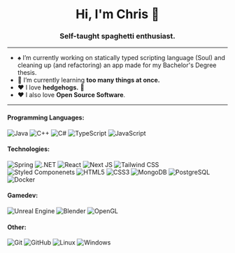 <!-- Title -->
<h1 align="center">Hi, I'm Chris 👋</h1>
<h3 align="center">Self-taught spaghetti enthusiast.</h3>

---

<!-- About -->
- :spades: I’m currently working on statically typed scripting language (Soul) and cleaning up (and refactoring) an app made for my Bachelor's Degree thesis.
- :seedling: I’m currently learning **too many things at once.**
- :heart: I love **hedgehogs.** :hedgehog:
- :heart: I also love **Open Source Software**.

---

<h4 align="left">Programming Languages:</h4>

![Java](https://img.shields.io/badge/-java-%23121212.svg?style=for-the-badge&logo=java&logoColor=white)
![C++](https://img.shields.io/badge/-C++-%23121212.svg?style=for-the-badge&logo=c%2b%2b&logoColor=white)
![C#](https://img.shields.io/badge/-C%23-%23121212.svg?style=for-the-badge&logo=csharp&logoColor=white)
![TypeScript](https://img.shields.io/badge/-TypeScript-%23121212.svg?style=for-the-badge&logo=typescript&logoColor=white)
![JavaScript](https://img.shields.io/badge/-JavaScript-%23121212?style=for-the-badge&logo=javascript&logoColor=white)

<h4 align="left">Technologies:</h4>

![Spring](https://img.shields.io/badge/-spring-%23121212?style=for-the-badge&logo=spring&logoColor=white)
![.NET](https://img.shields.io/badge/-.NET-%23121212?style=for-the-badge&logo=.net&logoColor=white)
![React](https://img.shields.io/badge/-React-%23121212.svg?style=for-the-badge&logo=react&logoColor=white)
![Next JS](https://img.shields.io/badge/-Next-%23121212.svg?style=for-the-badge&logo=next.js&logoColor=white)
![Tailwind CSS](https://img.shields.io/badge/-tailwindcss-%23121212.svg?style=for-the-badge&logo=tailwindcss&logoColor=white)
![Styled Componenets](https://img.shields.io/badge/-styled--components-%23121212.svg?style=for-the-badge&logo=styled-components&logoColor=white)
![HTML5](https://img.shields.io/badge/-HTML5-%23121212.svg?style=for-the-badge&logo=html5&logoColor=white)
![CSS3](https://img.shields.io/badge/-CSS3-%23121212.svg?style=for-the-badge&logo=css3&logoColor=white)
![MongoDB](https://img.shields.io/badge/-MongoDB-%23121212.svg?style=for-the-badge&logo=mongodb&logoColor=white)
![PostgreSQL](https://img.shields.io/badge/-PostgreSQL-%23121212.svg?style=for-the-badge&logo=postgresql&logoColor=white)
![Docker](https://img.shields.io/badge/-Docker-%23121212.svg?style=for-the-badge&logo=docker&logoColor=white)

<h4 align="left">Gamedev:</h4>

![Unreal Engine](https://img.shields.io/badge/-unrealengine-%23121212.svg?style=for-the-badge&logo=unrealengine&logoColor=white)
![Blender](https://img.shields.io/badge/-blender-%23121212.svg?style=for-the-badge&logo=blender&logoColor=white)
![OpenGL](https://img.shields.io/badge/-opengl-%23121212.svg?style=for-the-badge&logo=opengl&logoColor=white)

<h4 align="left">Other:</h4>

![Git](https://img.shields.io/badge/-Git-%23121212.svg?style=for-the-badge&logo=git&logoColor=white)
![GitHub](https://img.shields.io/badge/-GitHub-%23121212.svg?style=for-the-badge&logo=github&logoColor=white)
![Linux](https://img.shields.io/badge/-linux-%23121212.svg?style=for-the-badge&logo=linux&logoColor=white)
![Windows](https://img.shields.io/badge/-windows-%23121212.svg?style=for-the-badge&logo=windows&logoColor=white)
